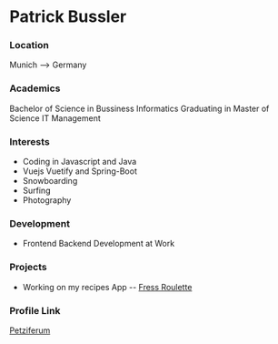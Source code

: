 # Patrick Bussler

### Location

Munich --> Germany

### Academics

Bachelor of Science in Bussiness Informatics
Graduating in Master of Science IT Management

### Interests

- Coding in Javascript and Java
- Vuejs Vuetify and Spring-Boot
- Snowboarding
- Surfing
- Photography

### Development

- Frontend Backend Development at Work

### Projects

- Working on my recipes App  -- [Fress Roulette](https://github.com/petziferum/fress-roulette)

### Profile Link

[Petziferum](https://github.com/petziferum)